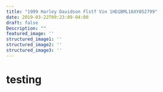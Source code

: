 ```yaml
---
title: "1999 Harley Davidson Flstf Vin 1HD1BML16XY052799"
date: 2019-03-22T09:23:09-04:00
draft: false
Description: ""
featured_image: ''
structured_image1: ''
structured_image2: ''
structured_image3: ''
---
```


<h1 class="h2 col-10 mx4 pb3 pt3">testing</h1>